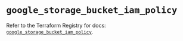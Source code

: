 # `google_storage_bucket_iam_policy`

Refer to the Terraform Registry for docs: [`google_storage_bucket_iam_policy`](https://registry.terraform.io/providers/drfaust92/google/4.16.4/docs/resources/storage_bucket_iam_policy).
